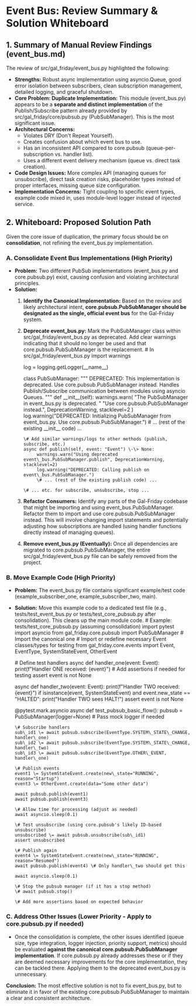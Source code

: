 # **Event Bus: Review Summary & Solution Whiteboard**

## **1\. Summary of Manual Review Findings (event\_bus.md)**

The review of src/gal\_friday/event\_bus.py highlighted the following:

* **Strengths:** Robust async implementation using asyncio.Queue, good error isolation between subscribers, clean subscription management, detailed logging, and graceful shutdown.
* **Core Problem: Duplicate Implementation:** This module (event\_bus.py) appears to be a **separate and distinct implementation** of the Publish/Subscribe pattern already provided by src/gal\_friday/core/pubsub.py (PubSubManager). This is the most significant issue.
* **Architectural Concerns:**
  * Violates DRY (Don't Repeat Yourself).
  * Creates confusion about which event bus to use.
  * Has an inconsistent API compared to core.pubsub (queue-per-subscription vs. handler list).
  * Uses a different event delivery mechanism (queue vs. direct task creation).
* **Code Design Issues:** More complex API (managing queues for unsubscribe), direct task creation risks, placeholder types instead of proper interfaces, missing queue size configuration.
* **Implementation Concerns:** Tight coupling to specific event types, example code mixed in, uses module-level logger instead of injected service.

## **2\. Whiteboard: Proposed Solution Path**

Given the core issue of duplication, the primary focus should be on **consolidation**, not refining the event\_bus.py implementation.

### **A. Consolidate Event Bus Implementations (High Priority)**

* **Problem:** Two different PubSub implementations (event\_bus.py and core.pubsub.py) exist, causing confusion and violating architectural principles.
* **Solution:**
  1. **Identify the Canonical Implementation:** Based on the review and likely architectural intent, **core.pubsub.PubSubManager should be designated as the single, official event bus** for the Gal-Friday system.
  2. **Deprecate event\_bus.py:** Mark the PubSubManager class within src/gal\_friday/event\_bus.py as deprecated. Add clear warnings indicating that it should no longer be used and that core.pubsub.PubSubManager is the replacement.
     \# In src/gal\_friday/event\_bus.py
     import warnings

     log \= logging.getLogger(\_\_name\_\_)

     class PubSubManager:
         """
         DEPRECATED: This implementation is deprecated. Use core.pubsub.PubSubManager instead.
         Handles Publish/Subscribe communication between modules using asyncio Queues.
         """
         def \_\_init\_\_(self):
             warnings.warn(
                 "The PubSubManager in event\_bus.py is deprecated. "
                 "Use core.pubsub.PubSubManager instead.",
                 DeprecationWarning,
                 stacklevel=2
             )
             log.warning("DEPRECATED: Initializing PubSubManager from event\_bus.py. Use core.pubsub.PubSubManager.")
             \# ... (rest of the existing \_\_init\_\_ code) ...

         \# Add similar warnings/logs to other methods (publish, subscribe, etc.)
         async def publish(self, event: "Event") \-\> None:
              warnings.warn("Using deprecated event\_bus.PubSubManager.publish", DeprecationWarning, stacklevel=2)
              log.warning("DEPRECATED: Calling publish on event\_bus.PubSubManager.")
              \# ... (rest of the existing publish code) ...

         \# ... etc. for subscribe, unsubscribe, stop ...

  3. **Refactor Consumers:** Identify any parts of the Gal-Friday codebase that might be importing and using event\_bus.PubSubManager. Refactor them to import and use core.pubsub.PubSubManager instead. This will involve changing import statements and potentially adjusting how subscriptions are handled (using handler functions directly instead of managing queues).
  4. **Remove event\_bus.py (Eventually):** Once all dependencies are migrated to core.pubsub.PubSubManager, the entire src/gal\_friday/event\_bus.py file can be safely removed from the project.

### **B. Move Example Code (High Priority)**

* **Problem:** The event\_bus.py file contains significant example/test code (example\_subscriber\_one, example\_subscriber\_two, main).
* **Solution:** Move this example code to a dedicated test file (e.g., tests/test\_event\_bus.py or tests/test\_core\_pubsub.py after consolidation). This cleans up the main module code.
  \# Example: tests/test\_core\_pubsub.py (assuming consolidation)
  import pytest
  import asyncio
  from gal\_friday.core.pubsub import PubSubManager \# Import the canonical one
  \# Import or redefine necessary Event classes/types for testing
  from gal\_friday.core.events import Event, EventType, SystemStateEvent, OtherEvent

  \# Define test handlers
  async def handler\_one(event: Event):
      print(f"Handler ONE received: {event}")
      \# Add assertions if needed for testing
      assert event is not None

  async def handler\_two(event: Event):
      print(f"Handler TWO received: {event}")
      if isinstance(event, SystemStateEvent) and event.new\_state \== "HALTED":
           print("Handler TWO sees HALT\!")
      assert event is not None

  @pytest.mark.asyncio
  async def test\_pubsub\_basic\_flow():
      pubsub \= PubSubManager(logger=None) \# Pass mock logger if needed

      \# Subscribe handlers
      sub\_id1 \= await pubsub.subscribe(EventType.SYSTEM\_STATE\_CHANGE, handler\_one)
      sub\_id2 \= await pubsub.subscribe(EventType.SYSTEM\_STATE\_CHANGE, handler\_two)
      sub\_id3 \= await pubsub.subscribe(EventType.OTHER\_EVENT, handler\_one)

      \# Publish events
      event1 \= SystemStateEvent.create(new\_state="RUNNING", reason="Startup")
      event3 \= OtherEvent.create(data="Some other data")

      await pubsub.publish(event1)
      await pubsub.publish(event3)

      \# Allow time for processing (adjust as needed)
      await asyncio.sleep(0.1)

      \# Test unsubscribe (using core.pubsub's likely ID-based unsubscribe)
      unsubscribed \= await pubsub.unsubscribe(sub\_id1)
      assert unsubscribed

      \# Publish again
      event4 \= SystemStateEvent.create(new\_state="RUNNING", reason="Resumed")
      await pubsub.publish(event4) \# Only handler\_two should get this

      await asyncio.sleep(0.1)

      \# Stop the pubsub manager (if it has a stop method)
      \# await pubsub.stop()

      \# Add more assertions based on expected behavior

### **C. Address Other Issues (Lower Priority \- Apply to core.pubsub.py if needed)**

* Once the consolidation is complete, the other issues identified (queue size, type integration, logger injection, priority support, metrics) should be evaluated **against the canonical core.pubsub.PubSubManager implementation**. If core.pubsub.py already addresses these or if they are deemed necessary improvements for the core implementation, they can be tackled there. Applying them to the deprecated event\_bus.py is unnecessary.

**Conclusion:** The most effective solution is not to fix event\_bus.py, but to eliminate it in favor of the existing core.pubsub.PubSubManager to maintain a clear and consistent architecture.
